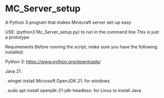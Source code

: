 # MC_Server_setup
A Python 3 program that makes Minecraft server set-up easy


USE: (python3 Mc_Server_setup.py) to run in the command line 
This is just a prototype




Requirements
Before running the script, make sure you have the following installed:

Python 3: https://www.python.org/downloads/

Java 21. 

. winget install Microsoft.OpenJDK.21: for windows

. sudo apt install openjdk-21-jdk-headless: for Linux to install Java 
